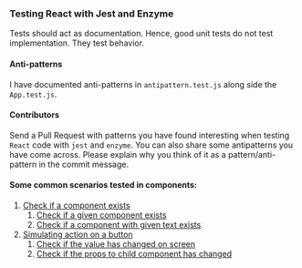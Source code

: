 ### Testing React with Jest and Enzyme

Tests should act as documentation.
Hence, good unit tests do not test implementation. They test behavior. 

#### Anti-patterns
I have documented anti-patterns in `antipattern.test.js` along side the `App.test.js`. 

#### Contributors
Send a Pull Request with patterns you have found interesting when testing `React` code with `jest` and `enzyme`. You can also share some antipatterns you have come across. Please explain why you think of it as a pattern/anti-pattern in the commit message.

#### Some common scenarios tested in components:
1. [Check if a component exists](examples/src/1_component_exists/App.test.js)
    1. [Check if a given component exists](examples/src/1_component_exists/App.test.js#:6)
    2. [Check if a component with given text exists](examples/src/1_component_exists/App.test.js#L12)
2. [Simulating action on a button](examples/src/2_click/App.test.js)
    1. [Check if the value has changed on screen](examples/src/2_click/App.test.js#L7)
    2. [Check if the props to child component has changed](examples/src/2_click/App.test.js#L15)        
